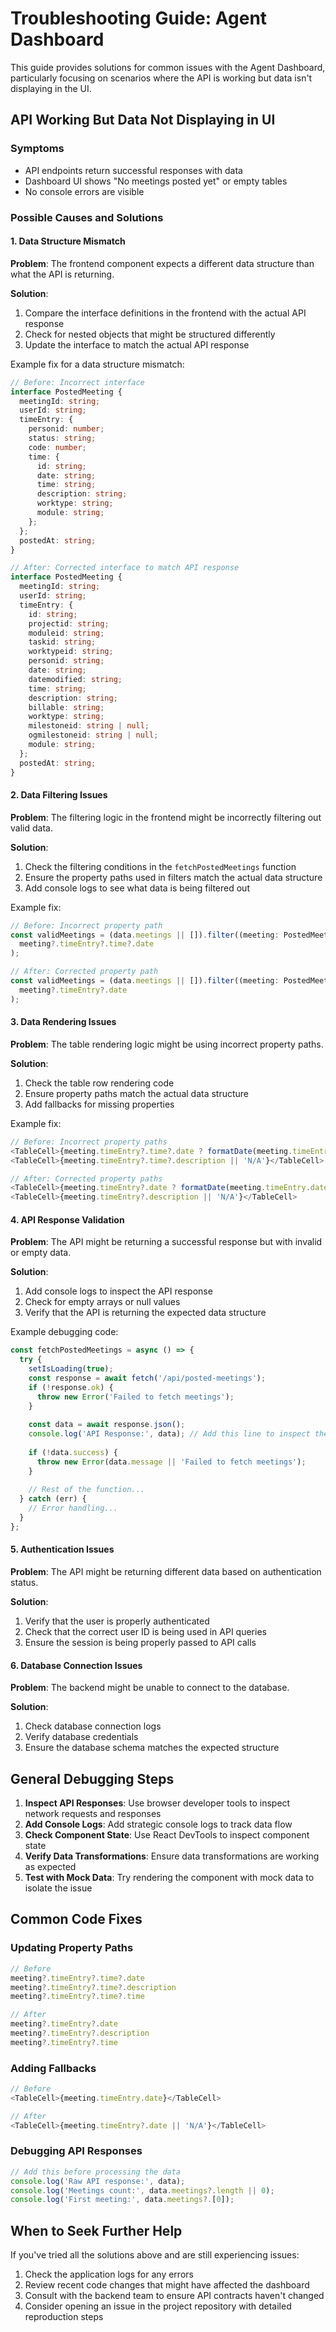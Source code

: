 # Troubleshooting Guide: Agent Dashboard

This guide provides solutions for common issues with the Agent Dashboard, particularly focusing on scenarios where the API is working but data isn't displaying in the UI.

## API Working But Data Not Displaying in UI

### Symptoms
- API endpoints return successful responses with data
- Dashboard UI shows "No meetings posted yet" or empty tables
- No console errors are visible

### Possible Causes and Solutions

#### 1. Data Structure Mismatch

**Problem**: The frontend component expects a different data structure than what the API is returning.

**Solution**:
1. Compare the interface definitions in the frontend with the actual API response
2. Check for nested objects that might be structured differently
3. Update the interface to match the actual API response

Example fix for a data structure mismatch:
```typescript
// Before: Incorrect interface
interface PostedMeeting {
  meetingId: string;
  userId: string;
  timeEntry: {
    personid: number;
    status: string;
    code: number;
    time: {
      id: string;
      date: string;
      time: string;
      description: string;
      worktype: string;
      module: string;
    };
  };
  postedAt: string;
}

// After: Corrected interface to match API response
interface PostedMeeting {
  meetingId: string;
  userId: string;
  timeEntry: {
    id: string;
    projectid: string;
    moduleid: string;
    taskid: string;
    worktypeid: string;
    personid: string;
    date: string;
    datemodified: string;
    time: string;
    description: string;
    billable: string;
    worktype: string;
    milestoneid: string | null;
    ogmilestoneid: string | null;
    module: string;
  };
  postedAt: string;
}
```

#### 2. Data Filtering Issues

**Problem**: The filtering logic in the frontend might be incorrectly filtering out valid data.

**Solution**:
1. Check the filtering conditions in the `fetchPostedMeetings` function
2. Ensure the property paths used in filters match the actual data structure
3. Add console logs to see what data is being filtered out

Example fix:
```typescript
// Before: Incorrect property path
const validMeetings = (data.meetings || []).filter((meeting: PostedMeeting) => 
  meeting?.timeEntry?.time?.date
);

// After: Corrected property path
const validMeetings = (data.meetings || []).filter((meeting: PostedMeeting) => 
  meeting?.timeEntry?.date
);
```

#### 3. Data Rendering Issues

**Problem**: The table rendering logic might be using incorrect property paths.

**Solution**:
1. Check the table row rendering code
2. Ensure property paths match the actual data structure
3. Add fallbacks for missing properties

Example fix:
```typescript
// Before: Incorrect property paths
<TableCell>{meeting.timeEntry?.time?.date ? formatDate(meeting.timeEntry.time.date) : 'N/A'}</TableCell>
<TableCell>{meeting.timeEntry?.time?.description || 'N/A'}</TableCell>

// After: Corrected property paths
<TableCell>{meeting.timeEntry?.date ? formatDate(meeting.timeEntry.date) : 'N/A'}</TableCell>
<TableCell>{meeting.timeEntry?.description || 'N/A'}</TableCell>
```

#### 4. API Response Validation

**Problem**: The API might be returning a successful response but with invalid or empty data.

**Solution**:
1. Add console logs to inspect the API response
2. Check for empty arrays or null values
3. Verify that the API is returning the expected data structure

Example debugging code:
```typescript
const fetchPostedMeetings = async () => {
  try {
    setIsLoading(true);
    const response = await fetch('/api/posted-meetings');
    if (!response.ok) {
      throw new Error('Failed to fetch meetings');
    }
    
    const data = await response.json();
    console.log('API Response:', data); // Add this line to inspect the response
    
    if (!data.success) {
      throw new Error(data.message || 'Failed to fetch meetings');
    }
    
    // Rest of the function...
  } catch (err) {
    // Error handling...
  }
};
```

#### 5. Authentication Issues

**Problem**: The API might be returning different data based on authentication status.

**Solution**:
1. Verify that the user is properly authenticated
2. Check that the correct user ID is being used in API queries
3. Ensure the session is being properly passed to API calls

#### 6. Database Connection Issues

**Problem**: The backend might be unable to connect to the database.

**Solution**:
1. Check database connection logs
2. Verify database credentials
3. Ensure the database schema matches the expected structure

## General Debugging Steps

1. **Inspect API Responses**: Use browser developer tools to inspect network requests and responses
2. **Add Console Logs**: Add strategic console logs to track data flow
3. **Check Component State**: Use React DevTools to inspect component state
4. **Verify Data Transformations**: Ensure data transformations are working as expected
5. **Test with Mock Data**: Try rendering the component with mock data to isolate the issue

## Common Code Fixes

### Updating Property Paths

```typescript
// Before
meeting?.timeEntry?.time?.date
meeting?.timeEntry?.time?.description
meeting?.timeEntry?.time?.time

// After
meeting?.timeEntry?.date
meeting?.timeEntry?.description
meeting?.timeEntry?.time
```

### Adding Fallbacks

```typescript
// Before
<TableCell>{meeting.timeEntry.date}</TableCell>

// After
<TableCell>{meeting.timeEntry?.date || 'N/A'}</TableCell>
```

### Debugging API Responses

```typescript
// Add this before processing the data
console.log('Raw API response:', data);
console.log('Meetings count:', data.meetings?.length || 0);
console.log('First meeting:', data.meetings?.[0]);
```

## When to Seek Further Help

If you've tried all the solutions above and are still experiencing issues:

1. Check the application logs for any errors
2. Review recent code changes that might have affected the dashboard
3. Consult with the backend team to ensure API contracts haven't changed
4. Consider opening an issue in the project repository with detailed reproduction steps 